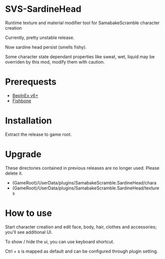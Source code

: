 # SVS-SardineHead

Runtime texture and material modifier tool for SamabakeScramble character creation

Currently, pretty unstable release.

Now sardine head persist (smells fishy).

Some character state dependant properties like sweat, wet, liquid may be overriden by this mod, modify them with caution.

# Prerequests

 * [BepInEx v6+](https://github.com/BepInEx/BepInEx)
 * [Fishbone](https://github.com/MaybeSamigroup/SVS-Fishbone)

# Installation

Extract the release to game root.

# Upgrade

These directories contained in previous releases are no longer used.
Please delete it.

 * (GameRoot)/UserData/plugins/SamabakeScramble.SardineHead/chara
 * (GameRoot)/UserData/plugins/SamabakeScramble.SardineHead/textures

# How to use

Start character creation and edit face, body, hair, clothes and accessories; you'll see additional UI.

To show / hide the ui, you can use keyboard shortcut.

Ctrl + s is mapped as default and can be configured through plugin setting. 
